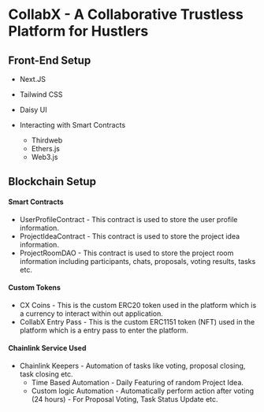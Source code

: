 # CollabX - A Collaborative Trustless Platform for Hustlers

## Front-End Setup

- Next.JS
- Tailwind CSS
- Daisy UI

- Interacting with Smart Contracts
  - Thirdweb
  - Ethers.js
  - Web3.js

## Blockchain Setup

#### Smart Contracts

- UserProfileContract - This contract is used to store the user profile information.
- ProjectIdeaContract - This contract is used to store the project idea information.
- ProjectRoomDAO - This contract is used to store the project room information including participants, chats, proposals, voting results, tasks etc.

#### Custom Tokens

- CX Coins - This is the custom ERC20 token used in the platform which is a currency to interact within out application.
- CollabX Entry Pass - This is the custom ERC1151 token (NFT) used in the platform which is a entry pass to enter the platform.

#### Chainlink Service Used

- Chainlink Keepers - Automation of tasks like voting, proposal closing, task closing etc.
  - Time Based Automation - Daily Featuring of random Project Idea.
  - Custom logic Automation - Automatically perform action after voting (24 hours) - For Proposal Voting, Task Status Update etc.

